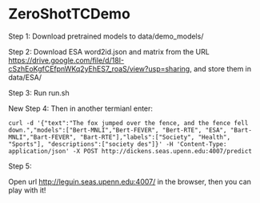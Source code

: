 # ZeroShotTCDemo

Step 1: Download pretrained models to data/demo_models/

Step 2: Download ESA word2id.json and matrix from the URL https://drive.google.com/file/d/18I-cSzhEoKgfCEfpnWKq2yEhES7_roaS/view?usp=sharing, and store them in data/ESA/

Step 3: Run run.sh

New Step 4: Then in another termianl enter:
```
curl -d '{"text":"The fox jumped over the fence, and the fence fell down.","models":["Bert-MNLI","Bert-FEVER", "Bert-RTE", "ESA", "Bart-MNLI","Bart-FEVER", "Bart-RTE"],"labels":["Society", "Health", "Sports"], "descriptions":["society des"]}' -H 'Content-Type: application/json' -X POST http://dickens.seas.upenn.edu:4007/predict
```
Step 5:
 
Open url http://leguin.seas.upenn.edu:4007/ in the browser, then you can play with it!

